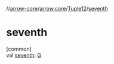 //[arrow-core](../../../index.md)/[arrow.core](../index.md)/[Tuple12](index.md)/[seventh](seventh.md)

# seventh

[common]\
val [seventh](seventh.md): [G](index.md)
